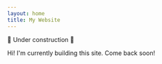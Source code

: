 ```yaml
---
layout: home
title: My Website
---
```


🚧 Under construction 🚧

Hi! I'm currently building this site. Come back soon!
